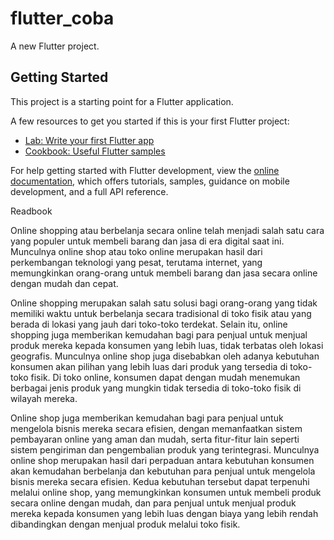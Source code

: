 # flutter_coba

A new Flutter project.

## Getting Started

This project is a starting point for a Flutter application.

A few resources to get you started if this is your first Flutter project:

- [Lab: Write your first Flutter app](https://docs.flutter.dev/get-started/codelab)
- [Cookbook: Useful Flutter samples](https://docs.flutter.dev/cookbook)

For help getting started with Flutter development, view the
[online documentation](https://docs.flutter.dev/), which offers tutorials,
samples, guidance on mobile development, and a full API reference.



Readbook

Online shopping atau berbelanja secara online telah menjadi salah satu cara yang populer untuk membeli barang dan jasa di era digital saat ini. Munculnya online shop atau toko online merupakan hasil dari perkembangan teknologi yang pesat, terutama internet, yang memungkinkan orang-orang untuk membeli barang dan jasa secara online dengan mudah dan cepat.

Online shopping merupakan salah satu solusi bagi orang-orang yang tidak memiliki waktu untuk berbelanja secara tradisional di toko fisik atau yang berada di lokasi yang jauh dari toko-toko terdekat. Selain itu, online shopping juga memberikan kemudahan bagi para penjual untuk menjual produk mereka kepada konsumen yang lebih luas, tidak terbatas oleh lokasi geografis.
Munculnya online shop juga disebabkan oleh adanya kebutuhan konsumen akan pilihan yang lebih luas dari produk yang tersedia di toko-toko fisik. Di toko online, konsumen dapat dengan mudah menemukan berbagai jenis produk yang mungkin tidak tersedia di toko-toko fisik di wilayah mereka.

Online shop juga memberikan kemudahan bagi para penjual untuk mengelola bisnis mereka secara efisien, dengan memanfaatkan sistem pembayaran online yang aman dan mudah, serta fitur-fitur lain seperti sistem pengiriman dan pengembalian produk yang terintegrasi.
Munculnya online shop merupakan hasil dari perpaduan antara kebutuhan konsumen akan kemudahan berbelanja dan kebutuhan para penjual untuk mengelola bisnis mereka secara efisien. Kedua kebutuhan tersebut dapat terpenuhi melalui online shop, yang memungkinkan konsumen untuk membeli produk secara online dengan mudah, dan para penjual untuk menjual produk mereka kepada konsumen yang lebih luas dengan biaya yang lebih rendah dibandingkan dengan menjual produk melalui toko fisik.
